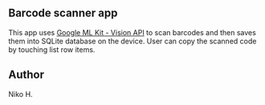 ## Barcode scanner app
This app uses [Google ML Kit - Vision API](https://developers.google.com/ml-kit/vision/barcode-scanning/android) to scan barcodes and then saves them into SQLite database on the device.
User can copy the scanned code by touching list row items.

## Author
Niko H.
